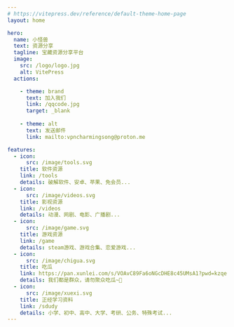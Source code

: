 ```yaml
---
# https://vitepress.dev/reference/default-theme-home-page
layout: home

hero:
  name: 小怪兽
  text: 资源分享
  tagline: 宝藏资源分享平台
  image:
    src: /logo/logo.jpg
    alt: VitePress
  actions:

    - theme: brand
      text: 加入我们
      link: /qqcode.jpg
      target: _blank
      
    - theme: alt
      text: 发送邮件
      link: mailto:vpncharmingsong@proton.me

features:
  - icon:
      src: /image/tools.svg
    title: 软件资源
    link: /tools
    details: 破解软件、安卓、苹果、免会员...
  - icon:
      src: /image/videos.svg
    title: 影视资源
    link: /videos
    details: 动漫、网剧、电影、广播剧...
  - icon:
      src: /image/game.svg
    title: 游戏资源
    link: /game
    details: steam游戏、游戏合集、恋爱游戏...
  - icon:
      src: /image/chigua.svg
    title: 吃瓜
    link: https://pan.xunlei.com/s/VOAvC89Fa6oNGcDHE8c45UMsA1?pwd=kzqe
    details: 我们都是群众，请勿聚众吃瓜~🍉
  - icon:
      src: /image/xuexi.svg
    title: 正经学习资料
    link: /sdudy
    details: 小学、初中、高中、大学、考研、公务、特殊考试...
---
```




<!--@include: @/common/disclaimer.md-->
